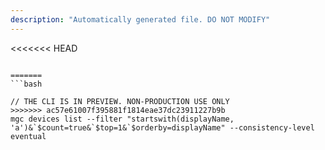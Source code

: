```yaml
---
description: "Automatically generated file. DO NOT MODIFY"
---
```


<<<<<<< HEAD
```cli

=======
```bash

// THE CLI IS IN PREVIEW. NON-PRODUCTION USE ONLY
>>>>>>> ac57e61007f395881f1814eae37dc23911227b9b
mgc devices list --filter "startswith(displayName, 'a')&`$count=true&`$top=1&`$orderby=displayName" --consistency-level eventual

```